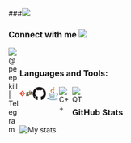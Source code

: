 
###![](https://i.imgur.com/0WRwEYK.png)


### Connect with me <img src="https://media.giphy.com/media/VgCDAzcKvsR6OM0uWg/giphy.gif" width="50">

[<img align="left" alt="@peepkill | Telegram" width="22px" src="https://c7.hotpng.com/preview/968/321/102/telegram-computer-icons-apple-icon-image-format-telegram-icon-enkel-iconset-froyoshark.jpg" />][telegram]

<br/>

### Languages and Tools:


<img align="left" alt="Git" width="26px" src="https://raw.githubusercontent.com/github/explore/80688e429a7d4ef2fca1e82350fe8e3517d3494d/topics/git/git.png" />
<img align="left" alt="GitHub" width="26px" src="https://raw.githubusercontent.com/github/explore/78df643247d429f6cc873026c0622819ad797942/topics/github/github.png" />
<img align="left" alt="Java" width="26px" src="https://raw.githubusercontent.com/github/explore/80688e429a7d4ef2fca1e82350fe8e3517d3494d/topics/java/java.png" />
<img align="left" alt="C++" width="26px" src="https://upload.wikimedia.org/wikipedia/commons/thumb/1/18/ISO_C%2B%2B_Logo.svg/306px-ISO_C%2B%2B_Logo.svg.png" />
<img align="left" alt="QT" width="26px" src="http://www.icons101.com/icons/48/Flatwoken_by_Alessandro_Roncone/128/qt.png" />

<br/>

### GitHub Stats

![My stats](https://github-readme-stats.vercel.app/api?username=shdxw&show_icons=true&count_private=true)

[telegram]: https://t.me/peepkill
